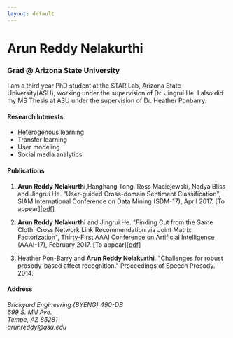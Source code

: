 ```yaml
---
layout: default
---
```

# Arun Reddy Nelakurthi
### Grad @ Arizona State University

I am a third year PhD student at the STAR Lab, Arizona State University(ASU), working under the supervision of Dr. Jingrui He. I also did my MS Thesis at ASU under the supervision of Dr. Heather Ponbarry.


#### Research Interests
* Heterogenous learning
* Transfer learning
* User modeling
* Social media analytics.

#### Publications

1. **Arun Reddy Nelakurthi**,Hanghang Tong, Ross Maciejewski, Nadya Bliss and Jingrui He. "User-guided Cross-domain Sentiment Classification", SIAM International Conference on Data Mining (SDM-17), April 2017. [To appear][[pdf]](./papers/anelakur_SDM_2017.pdf)

1. **Arun Reddy Nelakurthi** and Jingrui He. "Finding Cut from the Same Cloth: Cross Network Link Recommendation via Joint Matrix Factorization", Thirty-First AAAI Conference on Artificial Intelligence (AAAI-17), February 2017. [To appear][[pdf]](./public/anelakur_AAAI_2017.pdf)

1. Heather Pon-Barry and **Arun Reddy Nelakurthi**. "Challenges for robust prosody-based affect recognition." Proceedings of Speech Prosody. 2014.


#### Address
<address>
Brickyard Engineering (BYENG) 490-DB<br/>
699 S. Mill Ave.<br/>
Tempe, AZ 85281<br/>
arunreddy@asu.edu
</address>

